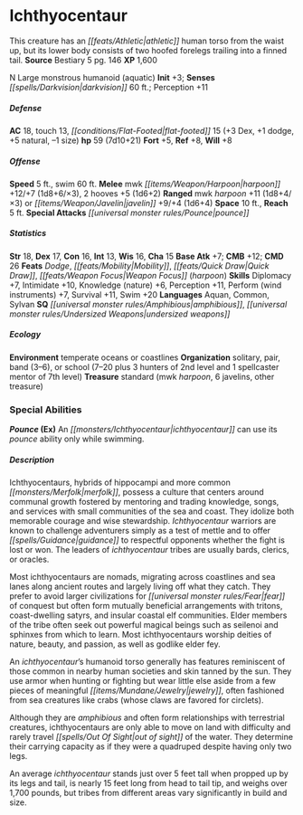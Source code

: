 ﻿---
cssclass: [monsters]
title1: Ichthyocentaur
desc_short: This creature has an athletic human torso from the waist up, but its lower
  body consists of two hoofed forelegs trailing into a finned tail.
title2: Ichthyocentaur
CR: 5
sources:
- name: Bestiary 5
  page: 146
  link: http://paizo.com/products/btpy9g9x?Pathfinder-Roleplaying-Game-Bestiary-5
XP: 1600
alignment: N
size: Large
type: monstrous humanoid
subtypes:
- aquatic
initiative:
  bonus: 3
senses:
  darkvision: 60
AC:
  AC: 18
  touch: 13
  flat_footed: 15
  components:
    dex: 3
    dodge: 1
    natural: 5
    size: -1
HP:
  HP: 59
  long: 7d10+21
saves:
  fort: 5
  ref: 8
  will: 8
speeds:
  base: 5
  swim: 60
attacks:
  melee:
  - - text: mwk harpoon +12/+7 (1d8+6/×3)
      entries:
      - - damage: 1d8+6
          crit_multiplier: 3
      attack: mwk harpoon
      bonus:
      - 12
      - 7
    - text: 2 hooves +5 (1d6+2)
      entries:
      - - damage: 1d6+2
      count: 2
      attack: hooves
      bonus:
      - 5
  ranged:
  - - text: mwk harpoon +11 (1d8+4/×3)
      entries:
      - - damage: 1d8+4
          crit_multiplier: 3
      attack: mwk harpoon
      bonus:
      - 11
  - - text: javelin +9/+4 (1d6+4)
      entries:
      - - damage: 1d6+4
      attack: javelin
      bonus:
      - 9
      - 4
  special:
  - pounce
space: 10
reach: 5
ability_scores:
  STR: 18
  DEX: 17
  CON: 16
  INT: 13
  WIS: 16
  CHA: 15
BAB: 7
CMB: 12
CMD: 26
feats:
- name: Dodge
- name: Mobility
- name: Quick Draw
- name: Weapon Focus (harpoon)
skills:
  Diplomacy: 7
  Intimidate: 10
  Knowledge (nature): 6
  Perception: 11
  Perform (wind instruments): 7
  Survival: 11
  Swim: 20
languages:
- Aquan
- Common
- Sylvan
special_qualities:
- amphibious
- undersized weapons
ecology:
  environment: temperate oceans or coastlines
  organization: solitary, pair, band (3-6), or school (7-20 plus 3 hunters of 2nd
    level and 1 spellcaster mentor of 7th level)
  treasure_type: standard
  treasure:
  - mwk harpoon
  - 6 javelins
  - other treasure
special_abilities:
  Pounce (Ex): An ichthyocentaur can use its pounce ability only while swimming.
desc_long: |-
  Ichthyocentaurs, hybrids of hippocampi and more common merfolk, possess a culture that centers around communal growth fostered by mentoring and trading knowledge, songs, and services with small communities of the sea and coast. They idolize both memorable courage and wise stewardship. Ichthyocentaur warriors are known to challenge adventurers simply as a test of mettle and to offer guidance to respectful opponents whether the fight is lost or won. The leaders of ichthyocentaur tribes are usually bards, clerics, or oracles.

   Most ichthyocentaurs are nomads, migrating across coastlines and sea lanes along ancient routes and largely living off what they catch. They prefer to avoid larger civilizations for fear of conquest but often form mutually beneficial arrangements with tritons, coast-dwelling satyrs, and insular coastal elf communities. Elder members of the tribe often seek out powerful magical beings such as seilenoi and sphinxes from which to learn. Most ichthyocentaurs worship deities of nature, beauty, and passion, as well as godlike elder fey.

   An ichthyocentaur's humanoid torso generally has features reminiscent of those common in nearby human societies and skin tanned by the sun. They use armor when hunting or fighting but wear little else aside from a few pieces of meaningful jewelry, often fashioned from sea creatures like crabs (whose claws are favored for circlets).

   Although they are amphibious and often form relationships with terrestrial creatures, ichthyocentaurs are only able to move on land with difficulty and rarely travel out of sight of the water. They determine their carrying capacity as if they were a quadruped despite having only two legs.

   An average ichthyocentaur stands just over 5 feet tall when propped up by its legs and tail, is nearly 15 feet long from head to tail tip, and weighs over 1,700 pounds, but tribes from different areas vary significantly in build and size.

---

# Ichthyocentaur
This creature has an _[[feats/Athletic|athletic]]_ human torso from the waist up, but its lower body consists of two hoofed forelegs trailing into a finned tail.
**Source** Bestiary 5 pg. 146
**XP** 1,600

N Large monstrous humanoid (aquatic)
**Init** +3; **Senses** _[[spells/Darkvision|darkvision]]_ 60 ft.; Perception +11

##### Defense

**AC** 18, touch 13, _[[conditions/Flat-Footed|flat-footed]]_ 15 (+3 Dex, +1 dodge, +5 natural, –1 size)
**hp** 59 (7d10+21)
**Fort** +5, **Ref** +8, **Will** +8

##### Offense
**Speed** 5 ft., swim 60 ft.
**Melee** mwk _[[items/Weapon/Harpoon|harpoon]]_ +12/+7 (1d8+6/×3), 2 hooves +5 (1d6+2)
**Ranged** mwk _harpoon_ +11 (1d8+4/×3) or _[[items/Weapon/Javelin|javelin]]_ +9/+4 (1d6+4)
**Space** 10 ft., **Reach** 5 ft.
**Special Attacks** _[[universal monster rules/Pounce|pounce]]_

##### Statistics
**Str** 18, **Dex** 17, **Con** 16, **Int** 13, **Wis** 16, **Cha** 15
**Base Atk** +7; **CMB** +12; **CMD** 26
**Feats** _Dodge_, _[[feats/Mobility|Mobility]]_, _[[feats/Quick Draw|Quick Draw]]_, _[[feats/Weapon Focus|Weapon Focus]]_ (_harpoon_)
**Skills** Diplomacy +7, Intimidate +10, Knowledge (nature) +6, Perception +11, Perform (wind instruments) +7, Survival +11, Swim +20
**Languages** Aquan, Common, Sylvan
**SQ** _[[universal monster rules/Amphibious|amphibious]]_, _[[universal monster rules/Undersized Weapons|undersized weapons]]_

##### Ecology

**Environment** temperate oceans or coastlines
**Organization** solitary, pair, band (3–6), or school (7–20 plus 3 hunters of 2nd level and 1 spellcaster mentor of 7th level)
**Treasure** standard (mwk _harpoon_, 6 javelins, other treasure)

### Special Abilities

**_Pounce_ (Ex)** An _[[monsters/Ichthyocentaur|ichthyocentaur]]_ can use its _pounce_ ability only while swimming.

##### Description

Ichthyocentaurs, hybrids of hippocampi and more common _[[monsters/Merfolk|merfolk]]_, possess a culture that centers around communal growth fostered by mentoring and trading knowledge, songs, and services with small communities of the sea and coast. They idolize both memorable courage and wise stewardship. _Ichthyocentaur_ warriors are known to challenge adventurers simply as a test of mettle and to offer _[[spells/Guidance|guidance]]_ to respectful opponents whether the fight is lost or won. The leaders of _ichthyocentaur_ tribes are usually bards, clerics, or oracles.

Most ichthyocentaurs are nomads, migrating across coastlines and sea lanes along ancient routes and largely living off what they catch. They prefer to avoid larger civilizations for _[[universal monster rules/Fear|fear]]_ of conquest but often form mutually beneficial arrangements with tritons, coast-dwelling satyrs, and insular coastal elf communities. Elder members of the tribe often seek out powerful magical beings such as seilenoi and sphinxes from which to learn. Most ichthyocentaurs worship deities of nature, beauty, and passion, as well as godlike elder fey.

An _ichthyocentaur_’s humanoid torso generally has features reminiscent of those common in nearby human societies and skin tanned by the sun. They use armor when hunting or fighting but wear little else aside from a few pieces of meaningful _[[items/Mundane/Jewelry|jewelry]]_, often fashioned from sea creatures like crabs (whose claws are favored for circlets).

Although they are _amphibious_ and often form relationships with terrestrial creatures, ichthyocentaurs are only able to move on land with difficulty and rarely travel _[[spells/Out Of Sight|out of sight]]_ of the water. They determine their carrying capacity as if they were a quadruped despite having only two legs.

An average _ichthyocentaur_ stands just over 5 feet tall when propped up by its legs and tail, is nearly 15 feet long from head to tail tip, and weighs over 1,700 pounds, but tribes from different areas vary significantly in build and size.